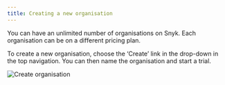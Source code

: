 ```yaml
---
title: Creating a new organisation
---
```


You can have an unlimited number of organisations on Snyk. Each organisation can be on a different pricing plan.

To create a new organisation, choose the ‘Create’ link in the drop-down in the top navigation. You can then name the organisation and start a trial.

![Create organisation](https://res.cloudinary.com/snyk/image/upload/f_auto,q_auto,w_834/v1506958563/docs/create-new-org.png)

